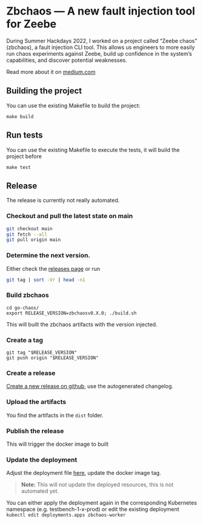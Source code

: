 # Zbchaos — A new fault injection tool for Zeebe

During Summer Hackdays 2022, I worked on a project called “Zeebe chaos” (zbchaos), a fault injection CLI tool. 
This allows us engineers to more easily run chaos experiments against Zeebe, build up confidence in the system’s capabilities, 
and discover potential weaknesses.

Read more about it on [medium.com](https://medium.com/@zelldon91/zbchaos-a-new-fault-injection-tool-for-zeebe-cbda56c5ba8d)

## Building the project

You can use the existing Makefile to build the project:

```
make build
```

## Run tests

You can use the existing Makefile to execute the tests, it will build the project before

```
make test
```

## Release

The release is currently not really automated.

### Checkout and pull the latest state on main 
```sh
git checkout main
git fetch --all
git pull origin main
```
### Determine the next version.
  Either check the [releases page](https://github.com/zeebe-io/zeebe-chaos/releases/) or run
```sh
git tag | sort -Vr | head -n1
```
### Build zbchaos

```
cd go-chaos/
export RELEASE_VERSION=zbchaosv0.X.0; ./build.sh
```
This will built the zbchaos artifacts with the version injected.

### Create a tag

```
git tag "$RELEASE_VERSION"
git push origin "$RELEASE_VERSION"
```

### Create a release

[Create a new release on github](https://github.com/zeebe-io/zeebe-chaos/releases/new), use the autogenerated changelog.

### Upload the artifacts
You find the artifacts in the `dist` folder.

### Publish the release
This will trigger the docker image to built

### Update the deployment

Adjust the deployment file [here](https://github.com/zeebe-io/zeebe-chaos/blob/main/go-chaos/deploy/deployment.yaml), update the docker image tag.

> **Note:**
> This will not update the deployed resources, this is not automated yet.

You can either apply the deployment again in the corresponding Kubernetes namespace (e.g. testbench-1-x-prod) or edit the existing deployment `kubectl edit deployments.apps zbchaos-worker`

